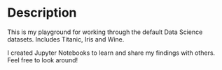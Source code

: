 # Description
This is my playground for working through the default Data Science datasets.  Includes Titanic, Iris and Wine.

I created Jupyter Notebooks to learn and share my findings with others.  Feel free to look around!
